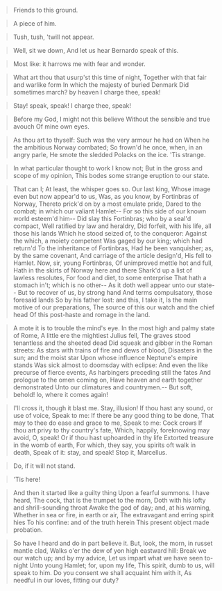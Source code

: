 > Friends to this ground.

> A piece of him.

> Tush, tush, 'twill not appear.

> Well, sit we down,
> And let us hear Bernardo speak of this.

> Most like: it harrows me with fear and wonder.

> What art thou that usurp'st this time of night,
> Together with that fair and warlike form
> In which the majesty of buried Denmark
> Did sometimes march? by heaven I charge thee, speak!

> Stay! speak, speak! I charge thee, speak!

> Before my God, I might not this believe
> Without the sensible and true avouch
> Of mine own eyes.

> As thou art to thyself:
> Such was the very armour he had on
> When he the ambitious Norway combated;
> So frown'd he once, when, in an angry parle,
> He smote the sledded Polacks on the ice.
> 'Tis strange.

> In what particular thought to work I know not;
> But in the gross and scope of my opinion,
> This bodes some strange eruption to our state.

> That can I;
> At least, the whisper goes so. Our last king,
> Whose image even but now appear'd to us,
> Was, as you know, by Fortinbras of Norway,
> Thereto prick'd on by a most emulate pride,
> Dared to the combat; in which our valiant Hamlet--
> For so this side of our known world esteem'd him--
> Did slay this Fortinbras; who by a seal'd compact,
> Well ratified by law and heraldry,
> Did forfeit, with his life, all those his lands
> Which he stood seized of, to the conqueror:
> Against the which, a moiety competent
> Was gaged by our king; which had return'd
> To the inheritance of Fortinbras,
> Had he been vanquisher; as, by the same covenant,
> And carriage of the article design'd,
> His fell to Hamlet. Now, sir, young Fortinbras,
> Of unimproved mettle hot and full,
> Hath in the skirts of Norway here and there
> Shark'd up a list of lawless resolutes,
> For food and diet, to some enterprise
> That hath a stomach in't; which is no other--
> As it doth well appear unto our state--
> But to recover of us, by strong hand
> And terms compulsatory, those foresaid lands
> So by his father lost: and this, I take it,
> Is the main motive of our preparations,
> The source of this our watch and the chief head
> Of this post-haste and romage in the land.

> A mote it is to trouble the mind's eye.
> In the most high and palmy state of Rome,
> A little ere the mightiest Julius fell,
> The graves stood tenantless and the sheeted dead
> Did squeak and gibber in the Roman streets:
> As stars with trains of fire and dews of blood,
> Disasters in the sun; and the moist star
> Upon whose influence Neptune's empire stands
> Was sick almost to doomsday with eclipse:
> And even the like precurse of fierce events,
> As harbingers preceding still the fates
> And prologue to the omen coming on,
> Have heaven and earth together demonstrated
> Unto our climatures and countrymen.--
> But soft, behold! lo, where it comes again!

> I'll cross it, though it blast me. Stay, illusion!
> If thou hast any sound, or use of voice,
> Speak to me:
> If there be any good thing to be done,
> That may to thee do ease and grace to me,
> Speak to me:
> Cock crows
> If thou art privy to thy country's fate,
> Which, happily, foreknowing may avoid, O, speak!
> Or if thou hast uphoarded in thy life
> Extorted treasure in the womb of earth,
> For which, they say, you spirits oft walk in death,
> Speak of it: stay, and speak! Stop it, Marcellus.

> Do, if it will not stand.

> 'Tis here!

> And then it started like a guilty thing
> Upon a fearful summons. I have heard,
> The cock, that is the trumpet to the morn,
> Doth with his lofty and shrill-sounding throat
> Awake the god of day; and, at his warning,
> Whether in sea or fire, in earth or air,
> The extravagant and erring spirit hies
> To his confine: and of the truth herein
> This present object made probation.

> So have I heard and do in part believe it.
> But, look, the morn, in russet mantle clad,
> Walks o'er the dew of yon high eastward hill:
> Break we our watch up; and by my advice,
> Let us impart what we have seen to-night
> Unto young Hamlet; for, upon my life,
> This spirit, dumb to us, will speak to him.
> Do you consent we shall acquaint him with it,
> As needful in our loves, fitting our duty?

